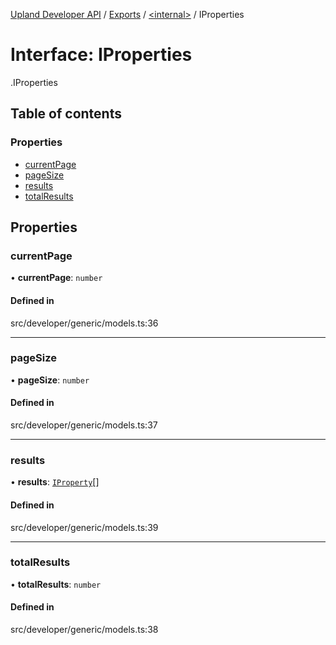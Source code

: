 [Upland Developer API](../README.md) / [Exports](../modules.md) / [<internal\>](../modules/internal_.md) / IProperties

# Interface: IProperties

[<internal>](../modules/internal_.md).IProperties

## Table of contents

### Properties

- [currentPage](internal_.IProperties.md#currentpage)
- [pageSize](internal_.IProperties.md#pagesize)
- [results](internal_.IProperties.md#results)
- [totalResults](internal_.IProperties.md#totalresults)

## Properties

### currentPage

• **currentPage**: `number`

#### Defined in

src/developer/generic/models.ts:36

___

### pageSize

• **pageSize**: `number`

#### Defined in

src/developer/generic/models.ts:37

___

### results

• **results**: [`IProperty`](internal_.IProperty.md)[]

#### Defined in

src/developer/generic/models.ts:39

___

### totalResults

• **totalResults**: `number`

#### Defined in

src/developer/generic/models.ts:38
